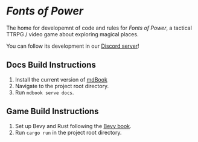 # *Fonts of Power*

The home for developemnt of code and rules for *Fonts of Power*, a tactical TTRPG / video game about exploring magical places.

You can follow its development in our [Discord server](https://discord.gg/V2KdnquRge)!

## Docs Build Instructions

1. Install the current version of [mdBook](https://github.com/rust-lang/mdBook)
2. Navigate to the project root directory.
3. Run `mdbook serve docs`.

## Game Build Instructions

1. Set up Bevy and Rust following the [Bevy book](https://bevyengine.org/learn/book/getting-started/).
2. Run `cargo run` in the project root directory.
